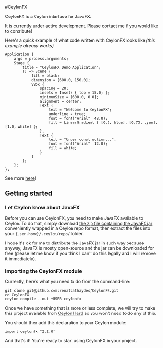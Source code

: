 #CeylonFX

CeylonFX is a Ceylon interface for JavaFX.

It is currently under active development. Please contact me if you would like to contribute!

Here's a quick example of what code written with CeylonFX looks like *(this example already works)*:

```ceylon
Application {
	args = process.arguments;
	Stage {
		title = "CeylonFX Demo Application";
		() => Scene {
			fill = black;
			dimension = [600.0, 150.0];
			VBox {
				spacing = 20;
				insets = Insets { top = 15.0; };
				minimumSize = [600.0, 0.0];
				alignment = center;
				Text {
					text = "Welcome to CeylonFX";
					underline = true;
					font = font("Arial", 48.0);
					fill = LinearGradient { [0.0, blue], [0.75, cyan], [1.0, white] };
				},
				Text {
					text = "Under construction...";
					font = font("Arial", 12.0);
					fill = white;
				}   
			}
		};
	};
};
```

See more [here](samples/samples/run.ceylon)!

## Getting started

### Let Ceylon know about JavaFX

Before you can use CeylonFX, you need to make JavaFX available to Ceylon. To do that, simply download [the zip file containing the JavaFX jar](javafx.zip) conveniently wrapped in a Ceylon repo format, then extract the files into your ``{user.home}/.ceylon/repo/`` folder.

I hope it's ok for me to distribute the JavaFX jar in such way because anyway, JavaFX is mostly open-source and the jar can be downloaded for free (please let me know if you think I can't do this legally and I will remove it immediately).

### Importing the CeylonFX module

Currently, here's what you need to do from the command-line:

```
git clone git@github.com:renatoathaydes/CeylonFX.git
cd CeylonFX
ceylon compile --out +USER ceylonfx
```

Once we have something that is more or less complete, we will try to make this project available from [Ceylon Herd](http://modules.ceylon-lang.org/) so you won't need to do any of this.


You should then add this declaration to your Ceylon module:

```ceylon
import ceylonfx "2.2.0"
```

And that's it! You're ready to start using CeylonFX in your project.

